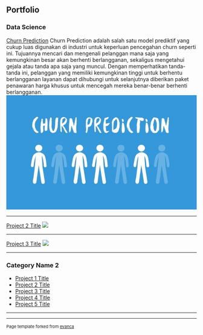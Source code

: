 ## Portfolio



### Data Science

[Churn Prediction](/sample_page)
Churn Prediction adalah salah satu model prediktif yang cukup luas digunakan di industri untuk keperluan pencegahan churn seperti ini. Tujuannya mencari dan mengenali pelanggan mana saja yang kemungkinan besar akan berhenti berlangganan, sekaligus mengetahui gejala atau tanda apa saja yang muncul. Dengan memperhatikan tanda-tanda ini, pelanggan yang memiliki kemungkinan tinggi untuk berhentu berlangganan layanan dapat dihubungi untuk selanjutnya diberikan paket penawaran harga khusus untuk mencegah mereka benar-benar berhenti berlangganan.
<img src="images/1_91NjmH12J0wiysA4HYBpRA.jpeg?raw=true"/>

---
[Project 2 Title](/pdf/sample_presentation.pdf)
<img src="images/dummy_thumbnail.jpg?raw=true"/>

---
[Project 3 Title](http://example.com/)
<img src="images/dummy_thumbnail.jpg?raw=true"/>

---

### Category Name 2

- [Project 1 Title](http://example.com/)
- [Project 2 Title](http://example.com/)
- [Project 3 Title](http://example.com/)
- [Project 4 Title](http://example.com/)
- [Project 5 Title](http://example.com/)

---




---
<p style="font-size:11px">Page template forked from <a href="https://github.com/evanca/quick-portfolio">evanca</a></p>
<!-- Remove above link if you don't want to attibute -->

